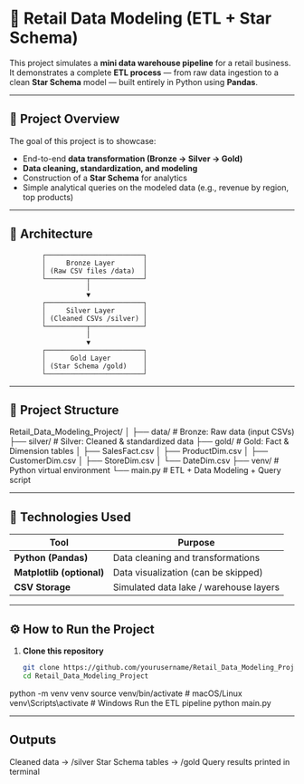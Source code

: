 # 🏬 Retail Data Modeling (ETL + Star Schema)

This project simulates a **mini data warehouse pipeline** for a retail business.  
It demonstrates a complete **ETL process** — from raw data ingestion to a clean **Star Schema** model — built entirely in Python using **Pandas**.

---

## 🚀 Project Overview

The goal of this project is to showcase:
- End-to-end **data transformation (Bronze → Silver → Gold)**  
- **Data cleaning, standardization, and modeling**
- Construction of a **Star Schema** for analytics  
- Simple analytical queries on the modeled data (e.g., revenue by region, top products)

---

## 🧱 Architecture

            ┌────────────────────────┐
            │     Bronze Layer       │
            │ (Raw CSV files /data)  │
            └──────────┬─────────────┘
                       │
                       ▼
            ┌────────────────────────┐
            │     Silver Layer       │
            │ (Cleaned CSVs /silver) │
            └──────────┬─────────────┘
                       │
                       ▼
            ┌────────────────────────┐
            │      Gold Layer        │
            │ (Star Schema /gold)    │
            └────────────────────────┘

---

## 📂 Project Structure

Retail_Data_Modeling_Project/
│
├── data/ # Bronze: Raw data (input CSVs)
├── silver/ # Silver: Cleaned & standardized data
├── gold/ # Gold: Fact & Dimension tables
│ ├── SalesFact.csv
│ ├── ProductDim.csv
│ ├── CustomerDim.csv
│ ├── StoreDim.csv
│ └── DateDim.csv
├── venv/ # Python virtual environment
└── main.py # ETL + Data Modeling + Query script


---

## 🧰 Technologies Used

| Tool | Purpose |
|------|----------|
| **Python (Pandas)** | Data cleaning and transformations |
| **Matplotlib (optional)** | Data visualization (can be skipped) |
| **CSV Storage** | Simulated data lake / warehouse layers |

---

## ⚙️ How to Run the Project

1. **Clone this repository**
   ```bash
   git clone https://github.com/yourusername/Retail_Data_Modeling_Project.git
   cd Retail_Data_Modeling_Project
python -m venv venv
source venv/bin/activate      # macOS/Linux
venv\Scripts\activate         # Windows
Run the ETL pipeline
python main.py

---
## Outputs
Cleaned data → /silver
Star Schema tables → /gold
Query results printed in terminal
